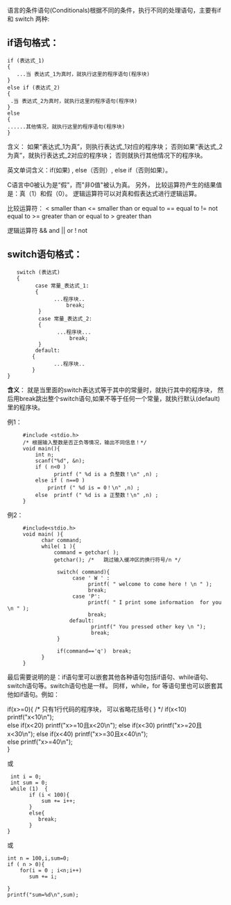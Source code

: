 语言的条件语句(Conditionals)根据不同的条件，执行不同的处理语句，主要有if 和 switch 两种:

## if语句格式：

    if (表达式_1) 
    {
       ...当 表达式_1为真时，就执行这里的程序语句(程序块)
    }
    else if (表达式_2)
    {
     .当 表达式_2为真时，就执行这里的程序语句(程序块)
    }
    else
    {
    ......其他情况，就执行这里的程序语句(程序块)
    }

含义：
     如果“表达式_1为真”，则执行表达式_1对应的程序块；
     否则如果“表达式_2为真”，就执行表达式_2对应的程序块；
     否则就执行其他情况下的程序块。
 
英文单词含义：if(如果) , else（否则）, else if（否则如果）。

C语言中0被认为是“假”，而"非0值"被认为真。
另外，
比较运算符产生的结果值是：真（1）和假（0）。
逻辑运算符可以对真和假表达式进行逻辑运算。

比较运算符：
             <        smaller than
            <=        smaller than or equal to
            ==        equal to
            !=        not equal to
            >=        greater than or equal to
             >        greater than


逻辑运算符
         &&         and
         ||        or
         !        not 



##  switch语句格式：
       switch (表达式)
       {
             case 常量_表达式_1:
             {
                   ...程序块..
                       break;
              }
              case 常量_表达式_2:
              {
                    ...程序块...
                        break;
              }
             default:
            {
                   ...程序块..
            }
    }

**含义**：
      就是当里面的switch表达式等于其中的常量时，就执行其中的程序块，
      然后用break跳出整个switch语句,如果不等于任何一个常量，就执行默认(default)
      里的程序块。

例1： 

         #include <stdio.h>
         /* 根据输入整数是否正负等情况，输出不同信息！*/
         void main(){
             int n;
             scanf("%d", &n);
             if ( n<0 ) 
                   printf (" %d is a 负整数！\n" ,n) ;
             else if ( n==0 )
                 printf (" %d is = 0！\n" ,n) ;
             else  printf (" %d is a 正整数！\n" ,n) ;
         }
        

 例2： 
 
         #include<stdio.h>
         void main( ){
               char command;          
               while( 1 ){
                   command = getchar( );
                   getchar(); /*   跳过输入缓冲区的换行符号/n */

                    switch( command){
                         case ' W ' :
                              printf( " welcome to come here ! \n " ); 
                              break;
                         case 'P':
                              printf( " I print some information  for you \n " ); 
                              break;
                        default:
                               printf(" You pressed other key \n ");
                               break;
                    }

                    if(command=='q')  break; 
               }
         }


最后需要说明的是：if语句里可以嵌套其他各种语句包括if语句、while语句、switch语句等。switch语句也是一样。
    同样，while，for 等语句里也可以嵌套其他如if语句。例如：

   if(x>=0){
      /* 只有1行代码的程序块，
         可以省略花括号{ } */
      if(x<10)            
          printf("x<10\n");       
      else if(x<20)
        printf("x>=10且x<20\n"); 
      else if(x<30)
        printf("x>=20且x<30\n");
      else if(x<40)
        printf("x>=30且x<40\n");  
      else 
        printf("x>=40\n");  
    }

或

     int i = 0;
     int sum = 0;
     while (1)  {
           if (i < 100){
               sum += i++;
           }
           else{
              break;
           }
    }
    

或

    int n = 100,i,sum=0;
    if ( n > 0){
        for(i = 0 ; i<n;i++)
           sum += i;

    }
    printf("sum=%d\n",sum);       
